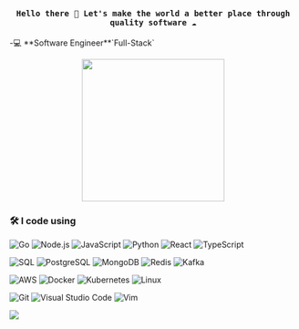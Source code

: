 <h4 align="center"><samp> Hello there 👋  Let's make the world a better place through quality software ☁️ </samp></h4>
-💻  **Software Engineer**`Full-Stack`
<p align="center">
  <img width="250" src="https://images-wixmp-ed30a86b8c4ca887773594c2.wixmp.com/f/1f43d5b0-2dc2-4600-a801-2e246e33b5b2/daskrbe-76c16531-2c95-4c35-8b68-309f92ef20f6.gif?token=eyJ0eXAiOiJKV1QiLCJhbGciOiJIUzI1NiJ9.eyJzdWIiOiJ1cm46YXBwOjdlMGQxODg5ODIyNjQzNzNhNWYwZDQxNWVhMGQyNmUwIiwiaXNzIjoidXJuOmFwcDo3ZTBkMTg4OTgyMjY0MzczYTVmMGQ0MTVlYTBkMjZlMCIsIm9iaiI6W1t7InBhdGgiOiJcL2ZcLzFmNDNkNWIwLTJkYzItNDYwMC1hODAxLTJlMjQ2ZTMzYjViMlwvZGFza3JiZS03NmMxNjUzMS0yYzk1LTRjMzUtOGI2OC0zMDlmOTJlZjIwZjYuZ2lmIn1dXSwiYXVkIjpbInVybjpzZXJ2aWNlOmZpbGUuZG93bmxvYWQiXX0.GSno9jQNWayWqCZopi4q_zUCFq9Fb6KcvwjX53lLY3g">
<!-- <span> GIF credits to 6VCR </span> -->
</p>  

<p align="center">
<!--   <a href= "https://dev.to/"><img src="https://img.icons8.com/windows/32/000000/dev.png"/></a>
  <a href= "https://twitter.com/"><img src="https://img.icons8.com/material-outlined/32/000000/twitter.png"/></a> -->
</p>

### 🛠 I code using

![Go](https://img.shields.io/badge/-Go-05122A?style=flat&logo=go)
![Node.js](https://img.shields.io/badge/-Node.js-05122A?&logo=node.js)
![JavaScript](https://img.shields.io/badge/-JavaScript-05122A?&logo=JavaScript)
![Python](https://img.shields.io/badge/-Python-05122A?&logo=Python)
![React](https://img.shields.io/badge/-React-05122A?&logo=React)
![TypeScript](https://img.shields.io/badge/-TypeScript-05122A?&logo=TypeScript)

![SQL](https://img.shields.io/badge/-SQL-05122A?&logo=MySQL)
![PostgreSQL](https://img.shields.io/badge/-PostgreSQL-05122A?style=flat&logo=PostgreSQL)
![MongoDB](https://img.shields.io/badge/-MongoDB-05122A?style=flat&logo=MongoDB)
![Redis](https://img.shields.io/badge/-Redis-05122A?style=flat&logo=Redis)
![Kafka](https://img.shields.io/badge/-Kafka-05122A?style=flat&logo=apache-kafka)

![AWS](https://img.shields.io/badge/-AWS-05122A?&logo=Amazon-AWS&logoColor=F90)
![Docker](https://img.shields.io/badge/-Docker-05122A?&logo=Docker)
![Kubernetes](https://img.shields.io/badge/-Kubernetes-05122A?&logo=Kubernetes)
![Linux](https://img.shields.io/badge/-Linux-05122A?&logo=Linux)

![Git](https://img.shields.io/badge/-Git-05122A?style=flat&logo=git)
![Visual Studio Code](https://img.shields.io/badge/-VS%20Code-05122A?style=flat&logo=visual-studio-code&logoColor=007ACC)
![Vim](https://img.shields.io/badge/-VIM-05122A?style=flat&logo=neovim)

<!-- <p align="center"><samp>
Check out my repos ⬇️  
  </samp>
</p> -->

![](https://visitor-badge.glitch.me/badge?page_id=vinclou.vinclou)
  
<!--
**vinclou/vinclou** is a ✨ _special_ ✨ repository because its `README.md` (this file) appears on your GitHub profile.
Here are some ideas to get you started:

- 🔭 I’m currently working on ...
- 🌱 I’m currently learning ...
- 👯 I’m looking to collaborate on ...
- 🤔 I’m looking for help with ...
- 💬 Ask me about ...
- 📫 How to reach me: ...
- 😄 Pronouns: ...
- ⚡ Fun fact: ...
-->
